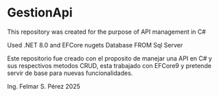 # GestionApi


This repository was created for the purpose of API management in C#

Used .NET 8.0 and EFCore nugets 
Database FROM Sql Server

Este repositorio fue creado con el proposito de manejar una API en C# y sus respectivos metodos CRUD, esta trabajado con EFCore9 y pretende servir de base para nuevas funcionalidades.





Ing. Felmar S. Pérez 2025
